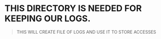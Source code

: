 # THIS DIRECTORY IS NEEDED FOR KEEPING OUR LOGS.

> THIS WILL CREATE FILE OF LOGS AND USE IT TO STORE ACCESSES
